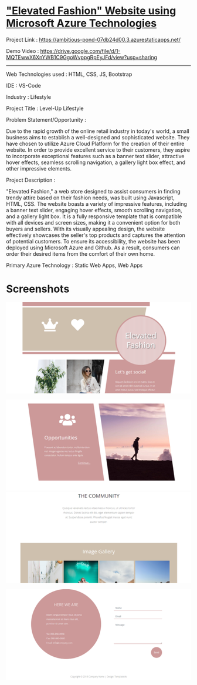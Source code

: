 # ["Elevated Fashion" Website using Microsoft Azure Technologies](https://jolly-sand-0b9be0e10.1.azurestaticapps.net)

Project Link : https://ambitious-pond-07db24d00.3.azurestaticapps.net/

Demo Video : https://drive.google.com/file/d/1-MQTEwwX6XnYWB1C9GgoWvppgRpEyJFd/view?usp=sharing

_______________________________________________________________________________________________________________________________________________________________________

Web Technologies used : HTML, CSS, JS, Bootstrap

IDE : VS-Code

Industry : Lifestyle

Project Title : Level-Up Lifestyle

Problem Statement/Opportunity :

Due to the rapid growth of the online retail industry in today's world, a small business aims to establish a well-designed and sophisticated website. They have chosen to utilize Azure Cloud Platform for the creation of their entire website. In order to provide excellent service to their customers, they aspire to incorporate exceptional features such as a banner text slider, attractive hover effects, seamless scrolling navigation, a gallery light box effect, and other impressive elements.

Project Description :

"Elevated Fashion," a web store designed to assist consumers in finding trendy attire based on their fashion needs, was built using Javascript, HTML, CSS. The website boasts a variety of impressive features, including a banner text slider, engaging hover effects, smooth scrolling navigation, and a gallery light box. It is a fully responsive template that is compatible with all devices and screen sizes, making it a convenient option for both buyers and sellers. With its visually appealing design, the website effectively showcases the seller's top products and captures the attention of potential customers. To ensure its accessibility, the website has been deployed using Microsoft Azure and Github. As a result, consumers can order their desired items from the comfort of their own home.

Primary Azure Technology : Static Web Apps, Web Apps

# Screenshots

![Screenshot (372)](https://github.com/deerajlucky/-Elevated-Fashion-Website/blob/main/New%20folder/1.png)

![Screenshot (373)](https://github.com/deerajlucky/-Elevated-Fashion-Website/blob/main/New%20folder/2.png)
![Screenshot (374)](https://github.com/deerajlucky/-Elevated-Fashion-Website/blob/main/New%20folder/3.png)

![Screenshot (375)](https://github.com/deerajlucky/-Elevated-Fashion-Website/blob/main/New%20folder/4.png)


